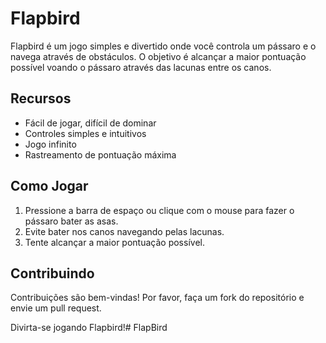 # Flapbird

Flapbird é um jogo simples e divertido onde você controla um pássaro e o navega através de obstáculos. O objetivo é alcançar a maior pontuação possível voando o pássaro através das lacunas entre os canos.

## Recursos

- Fácil de jogar, difícil de dominar
- Controles simples e intuitivos
- Jogo infinito
- Rastreamento de pontuação máxima

## Como Jogar

1. Pressione a barra de espaço ou clique com o mouse para fazer o pássaro bater as asas.
2. Evite bater nos canos navegando pelas lacunas.
3. Tente alcançar a maior pontuação possível.

## Contribuindo

Contribuições são bem-vindas! Por favor, faça um fork do repositório e envie um pull request.

Divirta-se jogando Flapbird!#   F l a p B i r d  
 